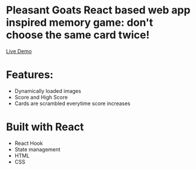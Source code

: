 # Pleasant Goats React based web app inspired memory game: don't choose the same card twice!  

[Live Demo](https://getter111.github.io/MatchGoats/)

# Features:

* Dynamically loaded images
* Score and High Score
* Cards are scrambled everytime score increases

# Built with React

* React Hook
* State management
* HTML
* CSS

